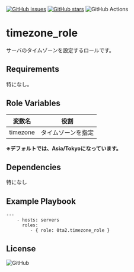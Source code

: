 [![GitHub issues](https://img.shields.io/github/issues/0ta2/timezone_role)](https://github.com/0ta2/timezone_role/issues)
[![GitHub stars](https://img.shields.io/github/stars/0ta2/timezone_role)](https://github.com/0ta2/timezone_role/stargazers)
![GitHub Actions](https://github.com/0ta2/timezone_role/workflows/Molecule%20Test/badge.svg)

timezone_role
=========

サーバのタイムゾーンを設定するロールです。

Requirements
------------

特になし。

Role Variables
--------------

| 変数名   | 役割               |
|----------|--------------------|
| timezone | タイムゾーンを指定 |

__※デフォルトでは、Asia/Tokyoになっています。__

Dependencies
------------

特になし

Example Playbook
----------------

```
---
    - hosts: servers
      roles:
         - { role: 0ta2.timezone_role }
```

License
-------

![GitHub](https://img.shields.io/github/license/0ta2/motd-role)
